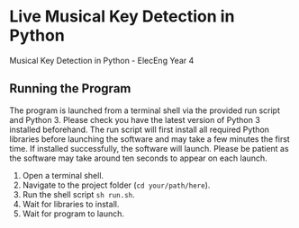 # Live Musical Key Detection in Python

Musical Key Detection in Python - ElecEng Year 4

## Running the Program

The program is launched from a terminal shell via the provided run script and Python 3. Please check you have the latest version of Python 3 installed beforehand. The run script will first install all required Python libraries before launching the software and may take a few minutes the first time. If installed successfully, the software will launch. Please be patient as the software may take around ten seconds to appear on each launch.

1. Open a terminal shell.
2. Navigate to the project folder (`cd your/path/here`).
3. Run the shell script `sh run.sh`.
4. Wait for libraries to install.
5. Wait for program to launch.
